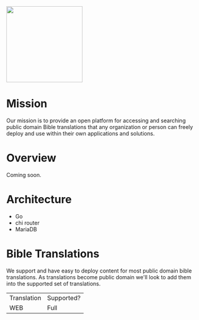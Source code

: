 <img width="200" src="https://hopeintigard.com/wp-content/uploads/2021/03/Bible-Icon-01.png">

# Mission
Our mission is to provide an open platform for accessing and searching public domain Bible translations that any organization or person can freely deploy and use within their own applications and solutions. 

# Overview
Coming soon.

# Architecture
- Go
- chi router
- MariaDB

# Bible Translations
We support and have easy to deploy content for most public domain bible translations.  As translations become public domain we'll look to add them into the supported set of translations.

<table>
  <tr>
    <td>Translation</td>
    <td>Supported?</td>
  </tr>
  <tr>
    <td>WEB</td>
    <td>Full</td>
  </tr>
</table>
